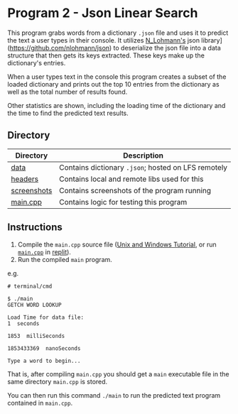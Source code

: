 # Program 2 - Json Linear Search

This program grabs words from a dictionary `.json` file and uses it to predict the text a user types in their console.
It utilizes [N_Lohmann's](https://github.com/nlohmann/json) json library](https://github.com/nlohmann/json) to deserialize the json file into a data structure that then gets its keys extracted. These keys make up the dictionary's entries.

When a user types text in the console this program creates a subset of the loaded dictionary and prints out the top 10 entries from the dictionary as well as the total number of results found.

Other statistics are shown, including the loading time of the dictionary and the time to find the predicted text results.

## Directory

|Directory|Description|
|---|---|
|[data](./data/)|Contains dictionary `.json`; hosted on LFS remotely|
|[headers](./headers/)|Contains local and remote libs used for this|
|[screenshots](./screenshots/)|Contains screenshots of the program running|
|[main.cpp](./main.cpp)|Contains logic for testing this program|

## Instructions

1. Compile the `main.cpp` source file ([Unix and Windows Tutorial](https://www.codecademy.com/article/cpp-compile-execute-locally), or run [`main.cpp`](./main.cpp) in [replit](https://replit.com/)).
2. Run the compiled `main` program.

e.g.

```console
# terminal/cmd

$ ./main
GETCH WORD LOOKUP

Load Time for data file:
1  seconds

1853  milliSeconds

1853433369  nanoSeconds

Type a word to begin...
```

That is, after compiling `main.cpp` you should get a `main` executable file in the same directory `main.cpp` is stored.

You can then run this command `./main` to run the predicted text program contained in `main.cpp`.
